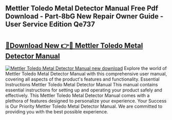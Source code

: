 ## Mettler Toledo Metal Detector Manual Free Pdf Download - Part-8bG New Repair Owner Guide - User Service Edition Qe737

# <h2><a href="http://cf24013.oget.top/?id=Mettler+Toledo+Metal+Detector+Manual">🔗Download New 👉🔴 Mettler Toledo Metal Detector Manual</a></h2>

[![Mettler Toledo Metal Detector Manual new download](https://i.imgur.com/5g1atiW.png)](http://cf24013.oget.top/?id=Mettler+Toledo+Metal+Detector+Manual)
Explore the world of Mettler Toledo Metal Detector Manual with this comprehensive user manual, covering all aspects of the product's features and functionality. Essential Instructions Mettler Toledo Metal Detector Manual This manual contains essential instructions for setting up and operating your product safely and effectively. This Mettler Toledo Metal Detector Manual comes with a plethora of features designed to personalize your experience. Your Success is Our Priority Mettler Toledo Metal Detector Manual. We are committed to providing you with the best possible experience.

